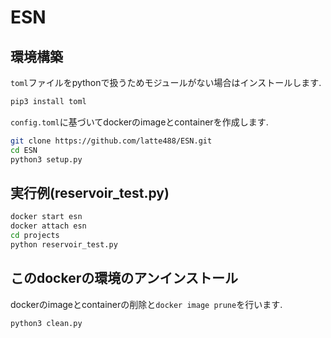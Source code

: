 # ESN

## 環境構築

`toml`ファイルをpythonで扱うためモジュールがない場合はインストールします.
```bash
pip3 install toml
```

`config.toml`に基づいてdockerのimageとcontainerを作成します.
```bash
git clone https://github.com/latte488/ESN.git
cd ESN
python3 setup.py
```
## 実行例(reservoir_test.py)
```bash
docker start esn
docker attach esn
cd projects
python reservoir_test.py
```

## このdockerの環境のアンインストール

dockerのimageとcontainerの削除と`docker image prune`を行います.
```bash
python3 clean.py
```
